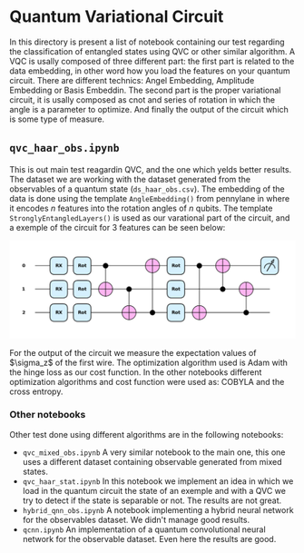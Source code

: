 # Quantum Variational Circuit
In this directory is present a list of notebook containing our test regarding the classification of entangled states using QVC or other similar algorithm.
A VQC is usally composed of three different part: the first part is related to the data embedding, in other word how you load the features on your quantum circuit. There are different technics: Angel Embedding, Amplitude Embedding or Basis Embeddin. The second part is the proper variational circuit, it is usally composed as cnot and series of rotation in which the angle is a parameter to optimize. And finally the output of the circuit which is some type of measure.

## `qvc_haar_obs.ipynb`
This is out main test reagardin QVC, and the one which yelds better results. The dataset we are working with the dataset generated from the observables of a quantum state (`ds_haar_obs.csv`). 
The embedding of the data is done using the template `AngleEmbedding()` from pennylane in where it encodes $n$ features into the rotation angles of $n$ qubits. The template `StronglyEntangledLayers()` is used as our varational part of the circuit, and a exemple of the circuit for 3 features can be seen below:
<p align="center">
  <img src="https://github.com/Brusa99/EntanglementDetectionQML/blob/main/images/qvc.png">
</p>For the output of the circuit we measure the expectation values of $\sigma_z$ of the first wire.
The optimization algorithm used is Adam with the hinge loss as our cost function. In the other notebooks different optimization algorithms and cost function were used as: COBYLA and the cross entropy.

### Other notebooks
Other test done using different algorithms are in the following notebooks:
- `qvc_mixed_obs.ipynb` A very similar notebook to the main one, this one uses a different dataset containing observable generated from mixed states. 
- `qvc_haar_stat.ipynb` In this notebook we implement an idea in which we load in the quantum circuit the state of an exemple and with a QVC we try to detect if the state is separable or not. The results are not great.
- `hybrid_qnn_obs.ipynb` A notebook implementing a hybrid neural network for the observables dataset. We didn't manage good results. 
- `qcnn.ipynb` An implementation of a quantum convolutional neural network for the observable dataset. Even here the results are good.

